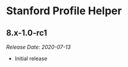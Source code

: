 # Stanford Profile Helper

8.x-1.0-rc1
--------------------------------------------------------------------------------
_Release Date: 2020-07-13_

- Initial release
